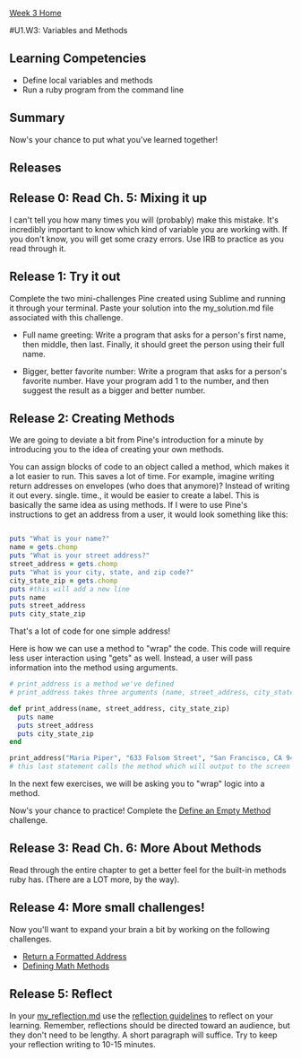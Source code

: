 [Week 3 Home](../)

#U1.W3: Variables and Methods

## Learning Competencies
- Define local variables and methods
- Run a ruby program from the command line

## Summary
Now's your chance to put what you've learned together!

## Releases

## Release 0: Read Ch. 5: Mixing it up
I can't tell you how many times you will (probably) make this mistake. It's incredibly important to know which kind of variable you are working with. If you don't know, you will get some crazy errors. Use IRB to practice as you read through it.

## Release 1: Try it out
Complete the two mini-challenges Pine created using Sublime and running it through your terminal. Paste your solution into the my_solution.md file associated with this challenge.

- Full name greeting: Write a program that asks for a person's first name, then middle, then last. Finally, it should greet the person using their full name.

- Bigger, better favorite number: Write a program that asks for a person's favorite number. Have your program add 1 to the number, and then suggest the result as a bigger and better number.

## Release 2: Creating Methods
We are going to deviate a bit from Pine's introduction for a minute by introducing you to the idea of creating your own methods.

You can assign blocks of code to an object called a method, which makes it a lot easier to run. This saves a lot of time. For example, imagine writing return addresses on envelopes (who does that anymore)? Instead of writing it out every. single. time., it would be easier to create a label. This is basically the same idea as using methods. If I were to use Pine's instructions to get an address from a user, it would look something like this:

```ruby

puts "What is your name?"
name = gets.chomp
puts "What is your street address?"
street_address = gets.chomp
puts "What is your city, state, and zip code?"
city_state_zip = gets.chomp
puts #this will add a new line
puts name
puts street_address
puts city_state_zip

```

That's a lot of code for one simple address!

Here is how we can use a method to "wrap" the code. This code will require less user interaction using "gets" as well. Instead, a user will pass information into the method using arguments.

```ruby
# print_address is a method we've defined
# print_address takes three arguments (name, street_address, city_state_zip)

def print_address(name, street_address, city_state_zip)
  puts name
  puts street_address
  puts city_state_zip
end

print_address("Maria Piper", "633 Folsom Street", "San Francisco, CA 94107")
# this last statement calls the method which will output to the screen

```

In the next few exercises, we will be asking you to "wrap" logic into a method.

Now's your chance to practice! Complete the [Define an Empty Method](4-defining-method) challenge.

## Release 3: Read Ch. 6: More About Methods
Read through the entire chapter to get a better feel for the built-in methods ruby has. (There are a LOT more, by the way).

## Release 4: More small challenges!
Now you'll want to expand your brain a bit by working on the following challenges.

- [Return a Formatted Address](5-format-address)
- [Defining Math Methods](6-math-methods)

## Release 5: Reflect
In your [my_reflection.md](my_reflection.md) use the [reflection guidelines](https://github.com/Devbootcamp/phase-0-handbook/blob/master/coding-references/reflection-guidelines.md) to reflect on your learning. Remember, reflections should be directed toward an audience, but they don't need to be lengthy. A short paragraph will suffice. Try to keep your reflection writing to 10-15 minutes.